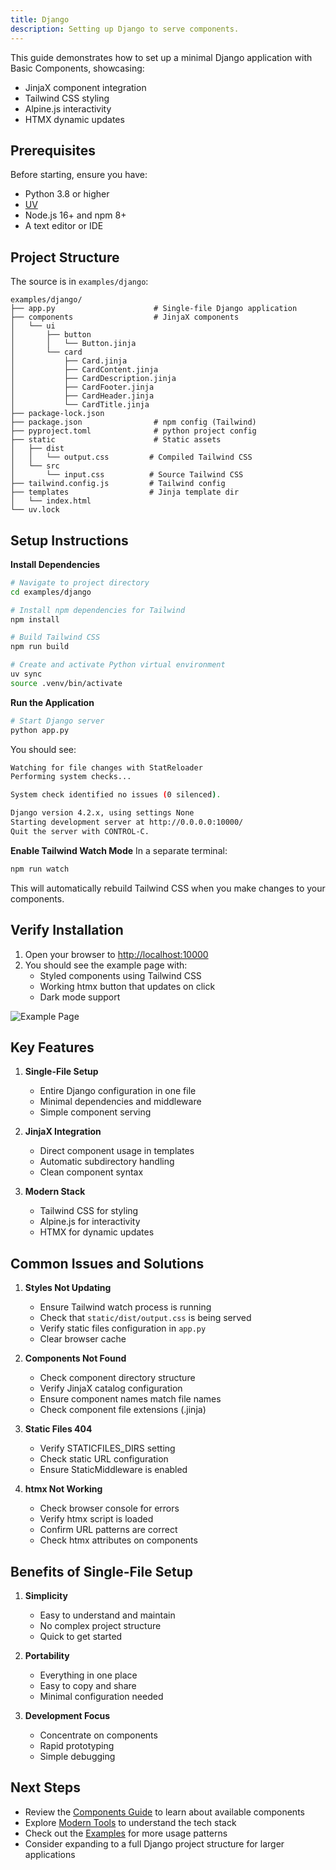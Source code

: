 ```yaml
---
title: Django
description: Setting up Django to serve components.
---
```


<Prose>

This guide demonstrates how to set up a minimal Django application with Basic Components, showcasing:

- JinjaX component integration
- Tailwind CSS styling
- Alpine.js interactivity
- HTMX dynamic updates

## Prerequisites

Before starting, ensure you have:

- Python 3.8 or higher
- [UV](https://docs.astral.sh/uv/getting-started/installation/)
- Node.js 16+ and npm 8+
- A text editor or IDE

## Project Structure

The source is in `examples/django`:

```
examples/django/
├── app.py                      # Single-file Django application
├── components                  # JinjaX components
│   └── ui
│       ├── button
│       │   └── Button.jinja
│       └── card
│           ├── Card.jinja
│           ├── CardContent.jinja
│           ├── CardDescription.jinja
│           ├── CardFooter.jinja
│           ├── CardHeader.jinja
│           └── CardTitle.jinja
├── package-lock.json
├── package.json                # npm config (Tailwind)
├── pyproject.toml              # python project config
├── static                      # Static assets
│   ├── dist
│   │   └── output.css         # Compiled Tailwind CSS
│   └── src
│       └── input.css          # Source Tailwind CSS
├── tailwind.config.js         # Tailwind config
├── templates                  # Jinja template dir
│   └── index.html
└── uv.lock
```

</Prose>

<IncludeFiles :files="[
{'name': 'index.html', 'file': 'examples/django/templates/index.html', 'lang':'html'},
{'name': 'app.py', 'file': 'examples/django/app.py', 'lang':'python'}]"/>

<Prose>

## Setup Instructions

**Install Dependencies**
```bash
# Navigate to project directory
cd examples/django

# Install npm dependencies for Tailwind
npm install

# Build Tailwind CSS
npm run build

# Create and activate Python virtual environment
uv sync
source .venv/bin/activate
```

**Run the Application**
```bash
# Start Django server
python app.py
```

You should see:
```bash
Watching for file changes with StatReloader
Performing system checks...

System check identified no issues (0 silenced).

Django version 4.2.x, using settings None
Starting development server at http://0.0.0.0:10000/
Quit the server with CONTROL-C.
```

**Enable Tailwind Watch Mode**
In a separate terminal:
```bash
npm run watch
```
This will automatically rebuild Tailwind CSS when you make changes to your components.

## Verify Installation

1. Open your browser to [http://localhost:10000](http://localhost:10000)
2. You should see the example page with:
    - Styled components using Tailwind CSS
    - Working htmx button that updates on click
    - Dark mode support

![Example Page](/static/img/example_img.png)

## Key Features

1. **Single-File Setup**
    - Entire Django configuration in one file
    - Minimal dependencies and middleware
    - Simple component serving

2. **JinjaX Integration**
    - Direct component usage in templates
    - Automatic subdirectory handling
    - Clean component syntax

3. **Modern Stack**
    - Tailwind CSS for styling
    - Alpine.js for interactivity
    - HTMX for dynamic updates

## Common Issues and Solutions

1. **Styles Not Updating**
    - Ensure Tailwind watch process is running
    - Check that `static/dist/output.css` is being served
    - Verify static files configuration in `app.py`
    - Clear browser cache

2. **Components Not Found**
    - Check component directory structure
    - Verify JinjaX catalog configuration
    - Ensure component names match file names
    - Check component file extensions (.jinja)

3. **Static Files 404**
    - Verify STATICFILES_DIRS setting
    - Check static URL configuration
    - Ensure StaticMiddleware is enabled

4. **htmx Not Working**
    - Check browser console for errors
    - Verify htmx script is loaded
    - Confirm URL patterns are correct
    - Check htmx attributes on components

## Benefits of Single-File Setup

1. **Simplicity**
    - Easy to understand and maintain
    - No complex project structure
    - Quick to get started

2. **Portability**
    - Everything in one place
    - Easy to copy and share
    - Minimal configuration needed

3. **Development Focus**
    - Concentrate on components
    - Rapid prototyping
    - Simple debugging

## Next Steps

- Review the [Components Guide](/docs/components) to learn about available components
- Explore [Modern Tools](/docs/modern_tools) to understand the tech stack
- Check out the [Examples](/examples) for more usage patterns
- Consider expanding to a full Django project structure for larger applications

</Prose>
